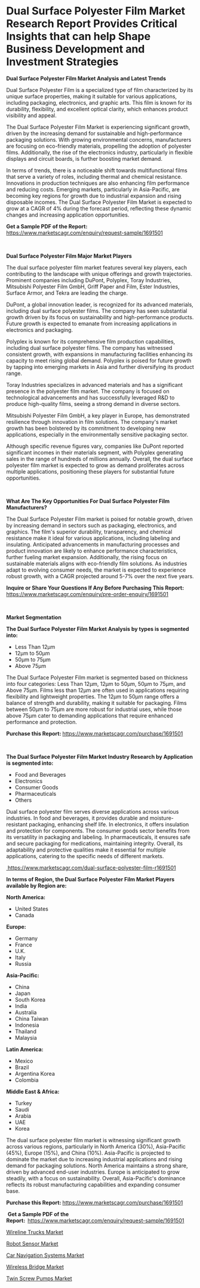 <p><h1>Dual Surface Polyester Film Market Research Report Provides Critical Insights that can help Shape Business Development and Investment Strategies</h1></p><p><strong>Dual Surface Polyester Film Market Analysis and Latest Trends</strong></p>
<p><p>Dual Surface Polyester Film is a specialized type of film characterized by its unique surface properties, making it suitable for various applications, including packaging, electronics, and graphic arts. This film is known for its durability, flexibility, and excellent optical clarity, which enhances product visibility and appeal.</p><p>The Dual Surface Polyester Film Market is experiencing significant growth, driven by the increasing demand for sustainable and high-performance packaging solutions. With growing environmental concerns, manufacturers are focusing on eco-friendly materials, propelling the adoption of polyester films. Additionally, the rise of the electronics industry, particularly in flexible displays and circuit boards, is further boosting market demand.</p><p>In terms of trends, there is a noticeable shift towards multifunctional films that serve a variety of roles, including thermal and chemical resistance. Innovations in production techniques are also enhancing film performance and reducing costs. Emerging markets, particularly in Asia-Pacific, are becoming key regions for growth due to industrial expansion and rising disposable incomes. The Dual Surface Polyester Film Market is expected to grow at a CAGR of 4% during the forecast period, reflecting these dynamic changes and increasing application opportunities.</p></p>
<p><strong>Get a Sample PDF of the Report:&nbsp;</strong> <a href="https://www.marketscagr.com/enquiry/request-sample/1691501?utm_campaign=1349&utm_medium=2&utm_source=Github&utm_content=ia&utm_term=19102024&utm_id=dual-surface-polyester-film">https://www.marketscagr.com/enquiry/request-sample/1691501</a></p>
<p>&nbsp;</p>
<p><strong>Dual Surface Polyester Film Major Market Players</strong></p>
<p><p>The dual surface polyester film market features several key players, each contributing to the landscape with unique offerings and growth trajectories. Prominent companies including DuPont, Polyplex, Toray Industries, Mitsubishi Polyester Film GmbH, Griff Paper and Film, Ester Industries, Surface Armor, and Tekra are leading the charge.</p><p>DuPont, a global innovation leader, is recognized for its advanced materials, including dual surface polyester films. The company has seen substantial growth driven by its focus on sustainability and high-performance products. Future growth is expected to emanate from increasing applications in electronics and packaging.</p><p>Polyplex is known for its comprehensive film production capabilities, including dual surface polyester films. The company has witnessed consistent growth, with expansions in manufacturing facilities enhancing its capacity to meet rising global demand. Polyplex is poised for future growth by tapping into emerging markets in Asia and further diversifying its product range.</p><p>Toray Industries specializes in advanced materials and has a significant presence in the polyester film market. The company is focused on technological advancements and has successfully leveraged R&D to produce high-quality films, seeing a strong demand in diverse sectors. </p><p>Mitsubishi Polyester Film GmbH, a key player in Europe, has demonstrated resilience through innovation in film solutions. The company's market growth has been bolstered by its commitment to developing new applications, especially in the environmentally sensitive packaging sector. </p><p>Although specific revenue figures vary, companies like DuPont reported significant incomes in their materials segment, with Polyplex generating sales in the range of hundreds of millions annually. Overall, the dual surface polyester film market is expected to grow as demand proliferates across multiple applications, positioning these players for substantial future opportunities.</p></p>
<p>&nbsp;</p>
<p><strong>What Are The Key Opportunities For Dual Surface Polyester Film Manufacturers?</strong></p>
<p><p>The Dual Surface Polyester Film market is poised for notable growth, driven by increasing demand in sectors such as packaging, electronics, and graphics. The film's superior durability, transparency, and chemical resistance make it ideal for various applications, including labeling and insulating. Anticipated advancements in manufacturing processes and product innovation are likely to enhance performance characteristics, further fueling market expansion. Additionally, the rising focus on sustainable materials aligns with eco-friendly film solutions. As industries adapt to evolving consumer needs, the market is expected to experience robust growth, with a CAGR projected around 5-7% over the next five years.</p></p>
<p><strong>Inquire or Share Your Questions If Any Before Purchasing This Report:</strong> <a href="https://www.marketscagr.com/enquiry/pre-order-enquiry/1691501?utm_campaign=1349&utm_medium=2&utm_source=Github&utm_content=ia&utm_term=19102024&utm_id=dual-surface-polyester-film">https://www.marketscagr.com/enquiry/pre-order-enquiry/1691501</a></p>
<p>&nbsp;</p>
<p><strong>Market Segmentation</strong></p>
<p><strong>The Dual Surface Polyester Film Market Analysis by types is segmented into:</strong></p>
<p><ul><li>Less Than 12µm</li><li>12µm to 50µm</li><li>50µm to 75µm</li><li>Above 75µm</li></ul></p>
<p><p>The Dual Surface Polyester Film market is segmented based on thickness into four categories: Less Than 12µm, 12µm to 50µm, 50µm to 75µm, and Above 75µm. Films less than 12µm are often used in applications requiring flexibility and lightweight properties. The 12µm to 50µm range offers a balance of strength and durability, making it suitable for packaging. Films between 50µm to 75µm are more robust for industrial uses, while those above 75µm cater to demanding applications that require enhanced performance and protection.</p></p>
<p><strong>Purchase this Report:&nbsp;</strong><a href="https://www.marketscagr.com/purchase/1691501?utm_campaign=1349&utm_medium=2&utm_source=Github&utm_content=ia&utm_term=19102024&utm_id=dual-surface-polyester-film">https://www.marketscagr.com/purchase/1691501</a></p>
<p>&nbsp;</p>
<p><strong>The Dual Surface Polyester Film Market Industry Research by Application is segmented into:</strong></p>
<p><ul><li>Food and Beverages</li><li>Electronics</li><li>Consumer Goods</li><li>Pharmaceuticals</li><li>Others</li></ul></p>
<p><p>Dual surface polyester film serves diverse applications across various industries. In food and beverages, it provides durable and moisture-resistant packaging, enhancing shelf life. In electronics, it offers insulation and protection for components. The consumer goods sector benefits from its versatility in packaging and labeling. In pharmaceuticals, it ensures safe and secure packaging for medications, maintaining integrity. Overall, its adaptability and protective qualities make it essential for multiple applications, catering to the specific needs of different markets.</p></p>
<p><a href="https://www.marketscagr.com/dual-surface-polyester-film-r1691501?utm_campaign=1349&utm_medium=2&utm_source=Github&utm_content=ia&utm_term=19102024&utm_id=dual-surface-polyester-film">&nbsp;https://www.marketscagr.com/dual-surface-polyester-film-r1691501</a></p>
<p><strong>In terms of Region, the Dual Surface Polyester Film Market Players available by Region are:</strong></p>
<p>
    <p> <strong> North America: </strong>
        <ul>
            <li>United States</li>
            <li>Canada</li>
        </ul>
        </p> 
    <p> <strong> Europe: </strong>
        <ul>
            <li>Germany</li>
            <li>France</li>
            <li>U.K.</li>
            <li>Italy</li>
            <li>Russia</li>
        </ul>
        </p> 
    <p> <strong> Asia-Pacific: </strong>
        <ul>
            <li>China</li>
            <li>Japan</li>
            <li>South Korea</li>
            <li>India</li>
            <li>Australia</li>
            <li>China Taiwan</li>
            <li>Indonesia</li>
            <li>Thailand</li>
            <li>Malaysia</li>
        </ul>
        </p> 
    <p> <strong> Latin America: </strong>
        <ul>
            <li>Mexico</li>
            <li>Brazil</li>
            <li>Argentina Korea</li>
            <li>Colombia</li>
        </ul>
        </p> 
    <p> <strong> Middle East & Africa: </strong>
        <ul>
            <li>Turkey</li>
            <li>Saudi</li>
            <li>Arabia</li>
            <li>UAE</li>
            <li>Korea</li>
        </ul>
    </p>
    </p>
<p><p>The dual surface polyester film market is witnessing significant growth across various regions, particularly in North America (30%), Asia-Pacific (45%), Europe (15%), and China (10%). Asia-Pacific is projected to dominate the market due to increasing industrial applications and rising demand for packaging solutions. North America maintains a strong share, driven by advanced end-user industries. Europe is anticipated to grow steadily, with a focus on sustainability. Overall, Asia-Pacific's dominance reflects its robust manufacturing capabilities and expanding consumer base.</p></p>
<p><strong>Purchase this Report: </strong><a href="https://www.marketscagr.com/purchase/1691501?utm_campaign=1349&utm_medium=2&utm_source=Github&utm_content=ia&utm_term=19102024&utm_id=dual-surface-polyester-film">https://www.marketscagr.com/purchase/1691501</a></p>
<p>&nbsp;<strong>Get a Sample PDF of the Report:&nbsp;&nbsp;</strong><a href="https://www.marketscagr.com/enquiry/request-sample/1691501?utm_campaign=1349&utm_medium=2&utm_source=Github&utm_content=ia&utm_term=19102024&utm_id=dual-surface-polyester-film">https://www.marketscagr.com/enquiry/request-sample/1691501</a></p>
<p><strong></strong></p>
<p><p><a href="https://www.linkedin.com/pulse/top-trends-transforming-wireline-trucks-market-2024-2031-koncepti-ya2te?utm_campaign=1349&utm_medium=2&utm_source=Github&utm_content=ia&utm_term=19102024&utm_id=dual-surface-polyester-film">Wireline Trucks Market</a></p><p><a href="https://www.linkedin.com/pulse/robot-sensor-market-navigating-challenges-unlocking-potential-atxjc?utm_campaign=1349&utm_medium=2&utm_source=Github&utm_content=ia&utm_term=19102024&utm_id=dual-surface-polyester-film">Robot Sensor Market</a></p><p><a href="https://www.linkedin.com/pulse/trends-global-car-navigation-systems-market-forecast-analysis-aeyle?utm_campaign=1349&utm_medium=2&utm_source=Github&utm_content=ia&utm_term=19102024&utm_id=dual-surface-polyester-film">Car Navigation Systems Market</a></p><p><a href="https://www.linkedin.com/pulse/wireless-bridge-market-indicators-size-regional-breakdown-zvjoc?utm_campaign=1349&utm_medium=2&utm_source=Github&utm_content=ia&utm_term=19102024&utm_id=dual-surface-polyester-film">Wireless Bridge Market</a></p><p><a href="https://issuu.com/reportprime-2/docs/twin-screw-pumps-market-size-2030.p_b708e2bab7642d?utm_campaign=1349&utm_medium=2&utm_source=Github&utm_content=ia&utm_term=19102024&utm_id=dual-surface-polyester-film">Twin Screw Pumps Market</a></p></p>